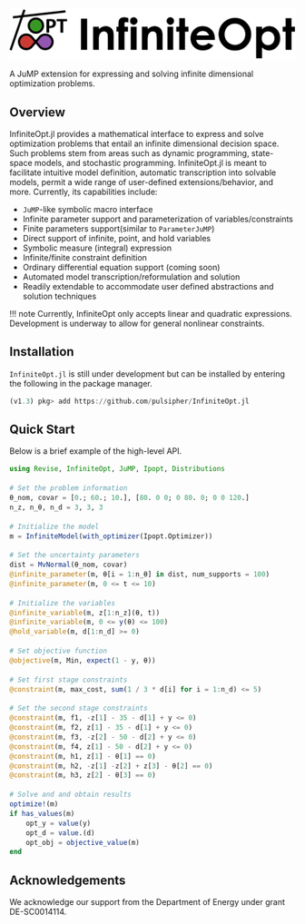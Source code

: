 ![Logo](assets/full_logo.png)

A JuMP extension for expressing and solving infinite dimensional optimization
problems.

## Overview
InfiniteOpt.jl provides a mathematical interface to express and solve
optimization problems that entail an infinite dimensional decision space. Such
problems stem from areas such as dynamic programming, state-space models, and
stochastic programming. InfiniteOpt.jl is meant to facilitate intuitive model
definition, automatic transcription into solvable models, permit a wide range
of user-defined extensions/behavior, and more. Currently, its capabilities
include:
- `JuMP`-like symbolic macro interface
- Infinite parameter support and parameterization of variables/constraints
- Finite parameters support(similar to `ParameterJuMP`)
- Direct support of infinite, point, and hold variables
- Symbolic measure (integral) expression
- Infinite/finite constraint definition
- Ordinary differential equation support (coming soon)
- Automated model transcription/reformulation and solution
- Readily extendable to accommodate user defined abstractions and solution techniques

!!! note
    Currently, InfiniteOpt only accepts linear and quadratic expressions.
    Development is underway to allow for general nonlinear constraints.  

## Installation
`InfiniteOpt.jl` is still under development but can be
installed by entering the following in the package manager.

```julia
(v1.3) pkg> add https://github.com/pulsipher/InfiniteOpt.jl
```

## Quick Start
Below is a brief example of the high-level API.

```julia
using Revise, InfiniteOpt, JuMP, Ipopt, Distributions

# Set the problem information
θ_nom, covar = [0.; 60.; 10.], [80. 0 0; 0 80. 0; 0 0 120.]
n_z, n_θ, n_d = 3, 3, 3

# Initialize the model
m = InfiniteModel(with_optimizer(Ipopt.Optimizer))

# Set the uncertainty parameters
dist = MvNormal(θ_nom, covar)
@infinite_parameter(m, θ[i = 1:n_θ] in dist, num_supports = 100)
@infinite_parameter(m, 0 <= t <= 10)

# Initialize the variables
@infinite_variable(m, z[1:n_z](θ, t))
@infinite_variable(m, 0 <= y(θ) <= 100)
@hold_variable(m, d[1:n_d] >= 0)

# Set objective function
@objective(m, Min, expect(1 - y, θ))

# Set first stage constraints
@constraint(m, max_cost, sum(1 / 3 * d[i] for i = 1:n_d) <= 5)

# Set the second stage constraints
@constraint(m, f1, -z[1] - 35 - d[1] + y <= 0)
@constraint(m, f2, z[1] - 35 - d[1] + y <= 0)
@constraint(m, f3, -z[2] - 50 - d[2] + y <= 0)
@constraint(m, f4, z[1] - 50 - d[2] + y <= 0)
@constraint(m, h1, z[1] - θ[1] == 0)
@constraint(m, h2, -z[1] -z[2] + z[3] - θ[2] == 0)
@constraint(m, h3, z[2] - θ[3] == 0)

# Solve and and obtain results
optimize!(m)
if has_values(m)
    opt_y = value(y)
    opt_d = value.(d)
    opt_obj = objective_value(m)
end
```

## Acknowledgements
We acknowledge our support from the Department of Energy under grant
DE-SC0014114.
